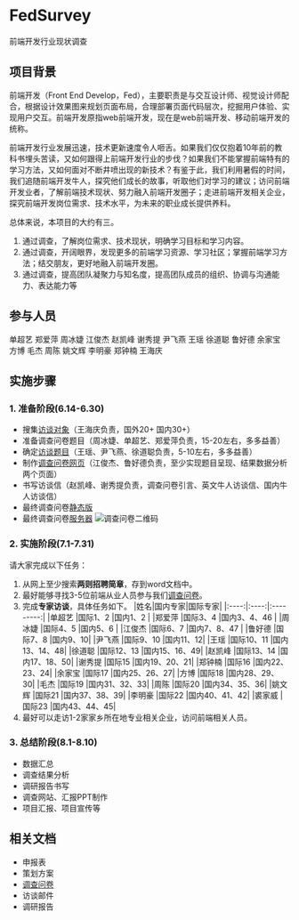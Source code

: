 # FedSurvey
前端开发行业现状调查


## 项目背景
前端开发（Front End Develop，Fed），主要职责是与交互设计师、视觉设计师配合，根据设计效果图来规划页面布局，合理部署页面代码层次，挖掘用户体验、实现用户交互。前端开发原指web前端开发，现在是web前端开发、移动前端开发的统称。

前端开发行业发展迅速，技术更新速度令人咂舌。如果我们仅仅抱着10年前的教科书埋头苦读，又如何跟得上前端开发行业的步伐？如果我们不能掌握前端特有的学习方法，又如何面对不断井喷出现的新技术？有鉴于此，我们利用暑假的时间，我们追随前端开发牛人，探究他们成长的故事，听取他们对学习的建议；访问前端开发业者，了解前端技术现状、努力融入前端开发圈子；走进前端开发相关企业，探究前端开发岗位需求、技术水平，为未来的职业成长提供养料。

总体来说，本项目的大约有三。

1. 通过调查，了解岗位需求、技术现状，明确学习目标和学习内容。
2. 通过调查，开阔眼界，发现更多的前端学习资源、学习社区；掌握前端学习方法；结交朋友，更好地融入前端开发圈。
3. 通过调查，提高团队凝聚力与知名度，提高团队成员的组织、协调与沟通能力、表达能力等

## 参与人员
单超艺 郑爱萍 周冰婕 江俊杰 赵凯峰 谢秀提 尹飞燕 王瑶 徐道聪 鲁好德
余家宝 方博 毛杰 周陈 姚文辉 李明豪 郑钟楠
王海庆
## 实施步骤
### 1. 准备阶段(6.14-6.30)

- 搜集[访谈对象](master.md)（王海庆负责，国外20+ 国内30+）
- 准备调查问卷题目（周冰婕、单超艺、郑爱萍负责，15-20左右，多多益善）
- 确定[访谈题目](interview.md)（王瑶、尹飞燕、徐道聪负责，5-10左右，多多益善）
- 制作[调查问卷网页](//happyfedclub.github.io/FedSurvey/web/static/questionnaire3/index.html)（江俊杰、鲁好德负责，至少实现题目呈现、结果数据分析两个页面）
- 书写访谈信（赵凯峰、谢秀提负责，调查问卷引言、英文牛人访谈信、国内牛人访谈信）
- 最终调查问卷[静态版](//happyfedclub.github.io/FedSurvey/web/static/q/index.html)
- 最终调查问卷[服务器](http://sxaxbwg.org.cn/aixin/fed/)
  ![调查问卷二维码](https://happyfedclub.github.io/FedSurvey/img/qr.png)

### 2. 实施阶段(7.1-7.31)

请大家完成以下任务：

1. 从网上至少搜索**两则招聘简章**，存到word文档中。
2. 最好能够寻找3-5位前端从业人员参与我们[调查问卷](http://sxaxbwg.org.cn/aixin/fed/)。
3. 完成**专家访谈**，具体任务如下。
	|姓名|国内专家|国际专家|
	|:----:|:----:|:---------:|
	|单超艺  |国际1、2  |国内1、2  |
	|郑爱萍  |国际3、4  |国内3、4、46 |
	|周冰婕  |国际4、5  |国内5、6  |
	|江俊杰  |国际6、7  |国内7、8、47  |
	|鲁好德  |国际7、8   |国内9、10|
	|尹飞燕  |国际9、10  |国内11、12|
	|王瑶     |国际10、11 |国内13、14、48|
	|徐道聪  |国际12、13 |国内15、16、49|
	|赵凯峰  |国际13、14 |国内17、18、50|
	|谢秀提  |国际15    |国内19、20、21|
	|郑钟楠  |国际16    |国内22、23、24|
	|余家宝  |国际17    |国内25、26、27|
	|方博     |国际18    |国内28、29、30|
	|毛杰     |国际19    |国内31、32、33|
	|周陈     |国际20    |国内34、35、36|
	|姚文辉  |国际21    |国内37、38、39|
	|李明豪  |国际22    |国内40、41、42|
	|裘家威  |国际23    |国内43、44、45|
4. 最好可以走访1-2家家乡所在地专业相关企业，访问前端相关人员。
	
### 3. 总结阶段(8.1-8.10)

- 数据汇总
- 调查结果分析
- 调研报告书写
- 调查网站、汇报PPT制作
- 项目汇报、项目宣传等

## 相关文档

- 申报表 
- 策划方案
- [调查问卷](http://sxaxbwg.org.cn/aixin/fed/)
- 访谈邮件
- 调研报告
